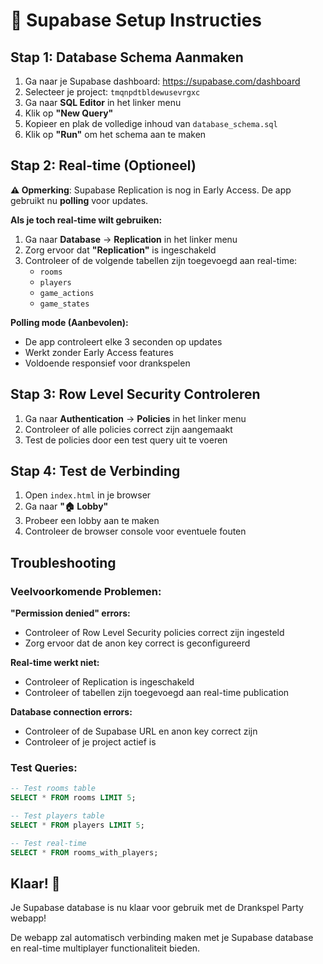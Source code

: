 # 🚀 Supabase Setup Instructies

## Stap 1: Database Schema Aanmaken

1. Ga naar je Supabase dashboard: https://supabase.com/dashboard
2. Selecteer je project: `tmqnpdtbldewusevrgxc`
3. Ga naar **SQL Editor** in het linker menu
4. Klik op **"New Query"**
5. Kopieer en plak de volledige inhoud van `database_schema.sql`
6. Klik op **"Run"** om het schema aan te maken

## Stap 2: Real-time (Optioneel)

**⚠️ Opmerking**: Supabase Replication is nog in Early Access. De app gebruikt nu **polling** voor updates.

**Als je toch real-time wilt gebruiken:**
1. Ga naar **Database** → **Replication** in het linker menu
2. Zorg ervoor dat **"Replication"** is ingeschakeld
3. Controleer of de volgende tabellen zijn toegevoegd aan real-time:
   - `rooms`
   - `players` 
   - `game_actions`
   - `game_states`

**Polling mode (Aanbevolen):**
- De app controleert elke 3 seconden op updates
- Werkt zonder Early Access features
- Voldoende responsief voor drankspelen

## Stap 3: Row Level Security Controleren

1. Ga naar **Authentication** → **Policies** in het linker menu
2. Controleer of alle policies correct zijn aangemaakt
3. Test de policies door een test query uit te voeren

## Stap 4: Test de Verbinding

1. Open `index.html` in je browser
2. Ga naar **"🏠 Lobby"**
3. Probeer een lobby aan te maken
4. Controleer de browser console voor eventuele fouten

## Troubleshooting

### Veelvoorkomende Problemen:

**"Permission denied" errors:**
- Controleer of Row Level Security policies correct zijn ingesteld
- Zorg ervoor dat de anon key correct is geconfigureerd

**Real-time werkt niet:**
- Controleer of Replication is ingeschakeld
- Controleer of tabellen zijn toegevoegd aan real-time publication

**Database connection errors:**
- Controleer of de Supabase URL en anon key correct zijn
- Controleer of je project actief is

### Test Queries:

```sql
-- Test rooms table
SELECT * FROM rooms LIMIT 5;

-- Test players table  
SELECT * FROM players LIMIT 5;

-- Test real-time
SELECT * FROM rooms_with_players;
```

## Klaar! 🎉

Je Supabase database is nu klaar voor gebruik met de Drankspel Party webapp!

De webapp zal automatisch verbinding maken met je Supabase database en real-time multiplayer functionaliteit bieden.
